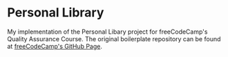 # Personal Library

My implementation of the Personal Libary project for freeCodeCamp's Quality Assurance Course. The original boilerplate repository can be found at [freeCodeCamp's GitHub Page](https://github.com/freeCodeCamp/boilerplate-project-library.git).